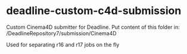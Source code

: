 # deadline-custom-c4d-submission
Custom Cinema4D submitter for Deadline.
Put content of this folder in: /DeadlineRepository7/submission/Cinema4D

Used for separating r16 and r17 jobs on the fly

